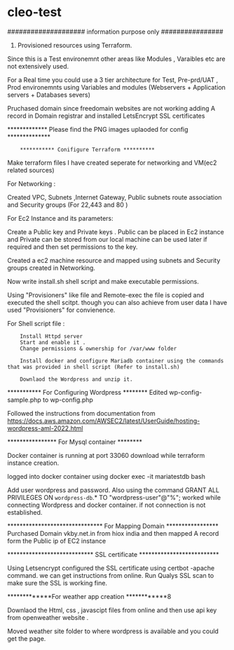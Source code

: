 # cleo-test
#################### information purpose only ################

1. Provisioned resources using Terraform.

Since this is a Test environemnt other areas like Modules , Varaibles etc are not extensively used.

For a Real time you could use a 3 tier architecture for Test, Pre-prd/UAT , Prod environemnts using Variables and modules (Webservers + Application servers + Databases severs)

Pruchased domain since freedomain websites are not working  adding A record in Domain registrar and installed LetsEncrypt SSL certificates

************* Please find the PNG images uplaoded for config **************

        *********** Conifigure Terraform **********
        
Make terraform files I have created seperate for networking and VM(ec2 related sources)

For Networking :

Created VPC, Subnets ,Internet Gateway, Public subnets route association and Security groups (For 22,443 and 80 )

For Ec2 Instance and its parameters: 

Create a Public key and Private keys . Public can be placed in Ec2 instance and Private can be stored from our local machine can be used later if required and then set permissions to the key.

 Created a ec2 machine resource and mapped using subnets and Security groups created in Networking.

 Now write install.sh shell script and make executable permissions.

Using "Provisioners" like file and Remote-exec the file is copied and executed the shell scitpt. though you can also achieve from user data I have used "Provisioners"
for convienence.
     
 For Shell script file : 
 
        Install Httpd server 
        Start and enable it .
        Change permissions & ownership for /var/www folder
        
        Install docker and configure Mariadb container using the commands that was provided in shell script (Refer to install.sh)
        
        Downlaod the Wordpress and unzip it.
        
 
 *********** For Configuring Wordpress ********
 Edited wp-config-sample.php to wp-config.php
 
Followed the instructions from documentation from https://docs.aws.amazon.com/AWSEC2/latest/UserGuide/hosting-wordpress-aml-2022.html

**************** For Mysql container ********

Docker container is running at port 33060 download while terraform instance creation.

logged into docker container using docker exec -it mariatestdb bash

Add user wordpress and password.  Also using the command GRANT ALL PRIVILEGES ON `wordpress-db`.* TO "wordpress-user"@"%"; worked while connecting Wordpress and docker container. if not connection is not established.

 ******************************* For Mapping Domain *****************
 Purchased Domain vkby.net.in from hiox india and then mapped A record form the Public ip of EC2 instance 
 
 **************************** SSL certificate **************************
 
 Using Letsencrypt configured the SSL certificate using certbot -apache command. we can get instructions from online.
 Run Qualys SSL scan to make sure the SSL is working fine.
 
 *************For weather app creation ************8
 
 Downlaod the Html, css , javascipt files from online and then use api key from openweather website .
 
 Moved weather site folder to where wordpress is available and you could get the page.
